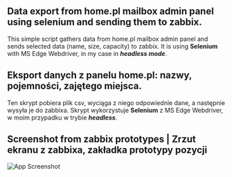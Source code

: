 ## Data export from home.pl mailbox admin panel using selenium and sending them to zabbix.

This simple script gathers data from home.pl mailbox admin panel and sends selected data (name, size, capacity) to zabbix.
It is using **Selenium** with MS Edge Webdriver, in my case in ***headless mode***.

## Eksport danych z panelu home.pl: nazwy, pojemności, zajętego miejsca.

Ten skrypt pobiera plik csv, wyciąga z niego odpowiednie dane, a następnie wysyła je do zabbixa.
Skrypt wykorzystuje **Selenium** z MS Edge Webdriver, w moim przypadku w trybie ***headless***.


## Screenshot from zabbix prototypes | Zrzut ekranu z zabbixa, zakładka prototypy pozycji

![App Screenshot](https://i.imgur.com/mNSU2Cj.png)

